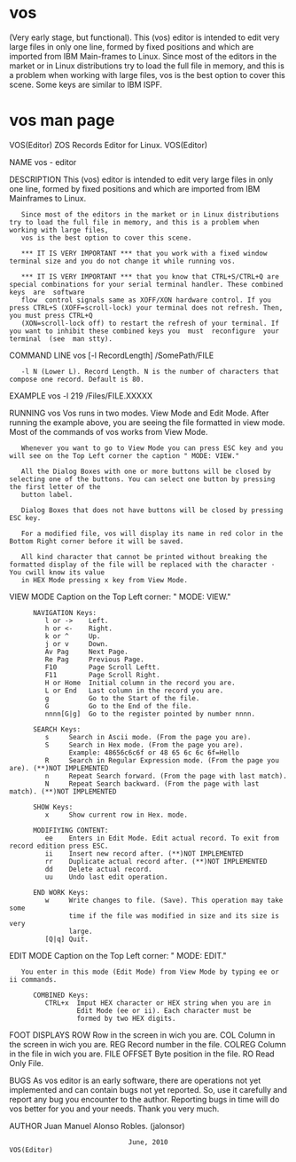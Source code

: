 # vos
(Very early stage, but functional). This  (vos) editor  is  intended  to edit very large files in only one line, formed by fixed positions and which are imported from  IBM  Main-frames to Linux. Since  most  of the editors in the market or in Linux distributions try to load the full file in memory, and this is  a  problem  when  working with large files, vos is the best option to cover this scene.  Some keys are similar to IBM ISPF.

# vos man page
VOS(Editor)              ZOS Records Editor for Linux.             VOS(Editor)

NAME
       vos - editor

DESCRIPTION
       This (vos) editor is intended to edit very large files in only one line, formed by fixed positions and which are imported from IBM Mainframes to Linux.

       Since most of the editors in the market or in Linux distributions try to load the full file in memory, and this is a problem when working with large files,
       vos is the best option to cover this scene.

       *** IT IS VERY IMPORTANT *** that you work with a fixed window terminal size and you do not change it while running vos.

       *** IT IS VERY IMPORTANT *** that you know that CTRL+S/CTRL+Q are special combinations for your serial terminal handler. These combined keys  are  software
       flow  control signals same as XOFF/XON hardware control. If you press CTRL+S (XOFF=scroll-lock) your terminal does not refresh. Then, you must press CTRL+Q
       (XON=scroll-lock off) to restart the refresh of your terminal. If you want to inhibit these combined keys you  must  reconfigure  your  terminal  (see  man stty).

COMMAND LINE
       vos [-l RecordLength] /SomePath/FILE

       -l N (Lower L). Record Length. N is the number of characters that compose one record. Default is 80.

EXAMPLE
       vos -l 219 /Files/FILE.XXXXX

RUNNING vos
       Vos runs in two modes. View Mode and Edit Mode. After running the example above, you are seeing the file formatted in view mode. Most of  the  commands  of
       vos works from View Mode.

       Whenever you want to go to View Mode you can press ESC key and you will see on the Top Left corner the caption " MODE: VIEW."

       All the Dialog Boxes with one or more buttons will be closed by selecting one of the buttons. You can select one button by pressing the first letter of the
       button label.

       Dialog Boxes that does not have buttons will be closed by pressing ESC key.

       For a modified file, vos will display its name in red color in the Bottom Right corner before it will be saved.

       All kind character that cannot be printed without breaking the formatted display of the file will be replaced with the character · You cwill know its value
       in HEX Mode pressing x key from View Mode.

VIEW MODE
       Caption on the Top Left corner: " MODE: VIEW."

          NAVIGATION Keys:
             l or ->    Left.
             h or <-    Right.
             k or ^     Up.
             j or v     Down.
             Av Pag     Next Page.
             Re Pag     Previous Page.
             F10        Page Scroll Leftt.
             F11        Page Scroll Right.
             H or Home  Initial column in the record you are.
             L or End   Last column in the record you are.
             g          Go to the Start of the file.
             G          Go to the End of the file.
             nnnn[G|g]  Go to the register pointed by number nnnn.

          SEARCH Keys:
             s     Search in Ascii mode. (From the page you are).
             S     Search in Hex mode. (From the page you are).
                   Example: 48656c6c6f or 48 65 6c 6c 6f=Hello
             R     Search in Regular Expression mode. (From the page you are). (**)NOT IMPLEMENTED
             n     Repeat Search forward. (From the page with last match).
             N     Repeat Search backward. (From the page with last match). (**)NOT IMPLEMENTED

          SHOW Keys:
             x     Show current row in Hex. mode.

          MODIFIYING CONTENT:
             ee    Enters in Edit Mode. Edit actual record. To exit from record edition press ESC.
             ii    Insert new record after. (**)NOT IMPLEMENTED
             rr    Duplicate actual record after. (**)NOT IMPLEMENTED
             dd    Delete actual record.
             uu    Undo last edit operation.

          END WORK Keys:
             w     Write changes to file. (Save). This operation may take some
                   time if the file was modified in size and its size is very
                   large.
             [Q|q] Quit.

EDIT MODE
       Caption on the Top Left corner: " MODE: EDIT."

       You enter in this mode (Edit Mode) from View Mode by typing ee or ii commands.

          COMBINED Keys:
             CTRL+x  Imput HEX character or HEX string when you are in
                     Edit Mode (ee or ii). Each character must be
                     formed by two HEX digits.

FOOT DISPLAYS
             ROW       Row in the screen in wich you are.
             COL       Column in the screen in wich you are.
             REG       Record number in the file.
             COLREG    Column in the file in wich you are.
             FILE OFFSET  Byte position in the file.
             RO        Read Only File.

BUGS
       As vos editor is an early software, there are operations not yet implemented and can contain bugs not yet reported. So, use it carefully and report any bug
       you encounter to the author. Reporting bugs in time will do vos better for you and your needs. Thank you very much.

AUTHOR
                       Juan Manuel Alonso Robles. (jalonsor)

                                  June, 2010                       VOS(Editor)


